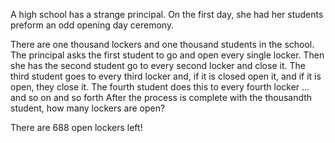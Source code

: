 A high school has a strange principal. On the first day, she had her students preform an odd opening day ceremony.

There are one thousand lockers and one thousand students in the school. 
The principal asks the first student to go and open every single locker. 
Then she has the second student go to every  second locker and close  it.
The third student goes to every third locker and, if it is closed open it, and if it is open, they close it. 
The fourth student does this to every fourth locker
... and so on and so forth
After the process is complete with the thousandth student, how many lockers are open?

There are 688 open lockers left!
